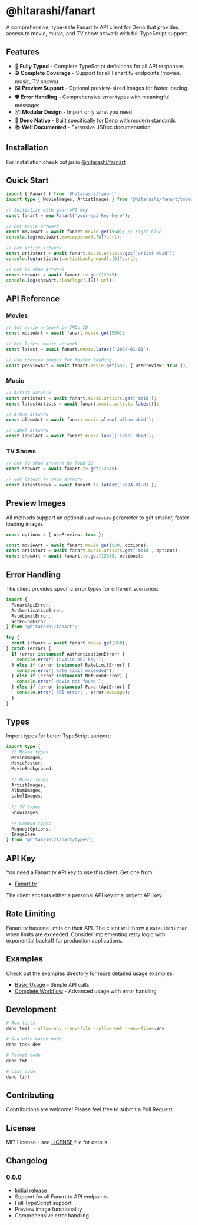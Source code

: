 # @hitarashi/fanart

A comprehensive, type-safe Fanart.tv API client for Deno that provides access to movie, music, and TV show artwork with full TypeScript support.

## Features

- 🎯 **Fully Typed** - Complete TypeScript definitions for all API responses
- 🎬 **Complete Coverage** - Support for all Fanart.tv endpoints (movies, music, TV shows)
- 🖼️ **Preview Support** - Optional preview-sized images for faster loading
- 🛡️ **Error Handling** - Comprehensive error types with meaningful messages
- 📦 **Modular Design** - Import only what you need
- 🚀 **Deno Native** - Built specifically for Deno with modern standards
- 📚 **Well Documented** - Extensive JSDoc documentation

## Installation

For installation check out jsr.io [@hitarashi/farnart](https://jsr.io/@hitarashi/fanart)

## Quick Start

```typescript
import { Fanart } from '@hitarashi/fanart';
import type { MovieImages, ArtistImages } from '@hitarashi/fanart/types';

// Initialize with your API key
const fanart = new Fanart('your-api-key-here');

// Get movie artwork
const movieArt = await fanart.movie.get(550); // Fight Club
console.log(movieArt.movieposter?.[0]?.url);

// Get artist artwork
const artistArt = await fanart.music.artists.get('artist-mbid');
console.log(artistArt.artistbackground?.[0]?.url);

// Get TV show artwork
const showArt = await fanart.tv.get(12345);
console.log(showArt.clearlogo?.[0]?.url);
```

## API Reference

### Movies

```typescript
// Get movie artwork by TMDb ID
const movieArt = await fanart.movie.get(550);

// Get latest movie artwork
const latest = await fanart.movie.latest('2024-01-01');

// Use preview images for faster loading
const previewArt = await fanart.movie.get(550, { usePreview: true });
```

### Music

```typescript
// Artist artwork
const artistArt = await fanart.music.artists.get('mbid');
const latestArtists = await fanart.music.artists.latest();

// Album artwork
const albumArt = await fanart.music.album('album-mbid');

// Label artwork
const labelArt = await fanart.music.label('label-mbid');
```

### TV Shows

```typescript
// Get TV show artwork by TVDB ID
const showArt = await fanart.tv.get(12345);

// Get latest TV show artwork
const latestShows = await fanart.tv.latest('2024-01-01');
```

## Preview Images

All methods support an optional `usePreview` parameter to get smaller, faster-loading images:

```typescript
const options = { usePreview: true };

const movieArt = await fanart.movie.get(550, options);
const artistArt = await fanart.music.artists.get('mbid', options);
const showArt = await fanart.tv.get(12345, options);
```

## Error Handling

The client provides specific error types for different scenarios:

```typescript
import { 
  FanartApiError, 
  AuthenticationError, 
  RateLimitError, 
  NotFoundError 
} from '@hitarashi/fanart';

try {
  const artwork = await fanart.movie.get(550);
} catch (error) {
  if (error instanceof AuthenticationError) {
    console.error('Invalid API key');
  } else if (error instanceof RateLimitError) {
    console.error('Rate limit exceeded');
  } else if (error instanceof NotFoundError) {
    console.error('Movie not found');
  } else if (error instanceof FanartApiError) {
    console.error('API error:', error.message);
  }
}
```

## Types

Import types for better TypeScript support:

```typescript
import type {
  // Movie types
  MovieImages,
  MoviePoster,
  MovieBackground,
  
  // Music types
  ArtistImages,
  AlbumImages,
  LabelImages,
  
  // TV types
  ShowImages,
  
  // Common types
  RequestOptions,
  ImageBase
} from '@hitarashi/fanart/types';
```

## API Key

You need a Fanart.tv API key to use this client. Get one from:
- [Fanart.tv](https://fanart.tv/get-an-api-key)

The client accepts either a personal API key or a project API key.

## Rate Limiting

Fanart.tv has rate limits on their API. The client will throw a `RateLimitError` when limits are exceeded. Consider implementing retry logic with exponential backoff for production applications.

## Examples

Check out the [examples](./examples/) directory for more detailed usage examples:

- [Basic Usage](./examples/basic-usage.ts) - Simple API calls
- [Complete Workflow](./examples/complete-workflow.ts) - Advanced usage with error handling

## Development

```bash
# Run tests
deno test --allow-env --env-file --allow-net --env-file=.env

# Run with watch mode
deno task dev

# Format code
deno fmt

# Lint code
deno lint
```

## Contributing

Contributions are welcome! Please feel free to submit a Pull Request.

## License

MIT License - see [LICENSE](./LICENSE) file for details.

## Changelog

### 0.0.0
- Initial release
- Support for all Fanart.tv API endpoints
- Full TypeScript support
- Preview image functionality
- Comprehensive error handling